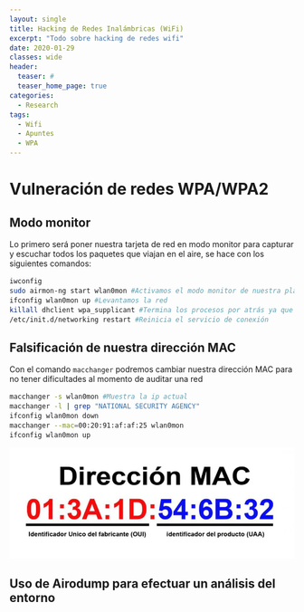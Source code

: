 ```yaml
---
layout: single
title: Hacking de Redes Inalámbricas (WiFi) 
excerpt: "Todo sobre hacking de redes wifi"
date: 2020-01-29
classes: wide
header:
  teaser: #
  teaser_home_page: true
categories:
  - Research
tags:
  - Wifi
  - Apuntes
  - WPA
---
```


# Vulneración de redes WPA/WPA2
## Modo monitor 
Lo primero será poner nuestra tarjeta de red en modo monitor para capturar y escuchar todos los paquetes que viajan en el aire, se hace con los siguientes comandos:

```bash
iwconfig
sudo airmon-ng start wlan0mon #Activamos el modo monitor de nuestra placa
ifconfig wlan0mon up #Levantamos la red
killall dhclient wpa_supplicant #Termina los procesos por atrás ya que haremos todo offline
/etc/init.d/networking restart #Reinicia el servicio de conexión
```

## Falsificación de nuestra dirección MAC 

Con el comando `macchanger` podremos cambiar nuestra dirección MAC para no tener dificultades al momento de auditar una red

```bash
macchanger -s wlan0mon #Muestra la ip actual
macchanger -l | grep "NATIONAL SECURITY AGENCY"
ifconfig wlan0mon down
macchanger --mac=00:20:91:af:af:25 wlan0mon
ifconfig wlan0mon up
```

![](/assets/images/Hackin-redes-WIFI/mac.png)

## Uso de Airodump para efectuar un análisis del entorno



